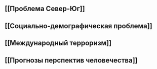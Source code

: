 ## [[Проблема Север-Юг]]
## [[Социально-демографическая проблема]] 
## [[Международный терроризм]] 
## [[Прогнозы перспектив человечества]] 